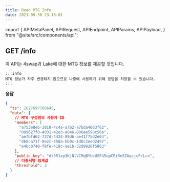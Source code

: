 ```yaml
---
title: Read MTG Info
date: 2021-09-30 23:18:01
---
```


import { APIMetaPanel, APIRequest, APIEndpoint, APIParams, APIPayload, } from "@site/src/components/api";

## GET /info

이 API는 4swap과 Lake에 대한 MTG 정보를 제공할 것입니다.

````mdx-code-block
:::info
MTG 정보가 자주 변경되지 않으므로 나중에 사용하기 위해 응답을 저장할 수 있습니다.
:::
````

<APIEndpoint base="https://api.4swap.org/api" url="/info" />

<APIMetaPanel />

<APIRequest title="Read MTG info" method="GET" isPublic base="https://api.4swap.org/api" url='/info' />


**응답**

```json
{
  "ts": 1627697766645,
  "data": {
    // MTG 구성원의 사용자 ID
    "members": [
      "a753e0eb-3010-4c4a-a7b2-a7bda4063f62",
      "099627f8-4031-42e3-a846-006ee598c56e",
      "aefbfd62-727d-4424-89db-ae41f75d2e04",
      "d68ca71f-0e2c-458a-bb9c-1d6c2eed2497",
      "e4bc0740-f8fe-418c-ae1b-32d9926f5863"
    ],
    "public_key": "dt351xp3KjNlVCMqBYUeUSF45upCEiReSZAqcjcP/Lc=",
    // 다중서명 임계값
    "threshold": 3
  }
}
```